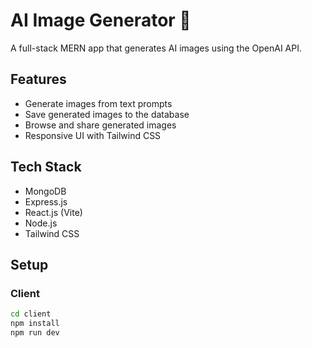 # AI Image Generator 🎨

A full-stack MERN app that generates AI images using the OpenAI API.

## Features
- Generate images from text prompts
- Save generated images to the database
- Browse and share generated images
- Responsive UI with Tailwind CSS

## Tech Stack
- MongoDB
- Express.js
- React.js (Vite)
- Node.js
- Tailwind CSS

## Setup

### Client
```bash
cd client
npm install
npm run dev

